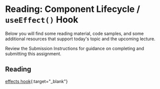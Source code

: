 # Reading: Component Lifecycle / `useEffect()` Hook

Below you will find some reading material, code samples, and some additional resources that support today's topic and the upcoming lecture.

Review the Submission Instructions for guidance on completing and submitting this assignment.

## Reading

[effects hook](https://reactjs.org/docs/hooks-effect.html){:target="_blank"}

<!-- Mix it up! Create the questions with pointed answers, fill in the blank, or opinion/open ended -->
